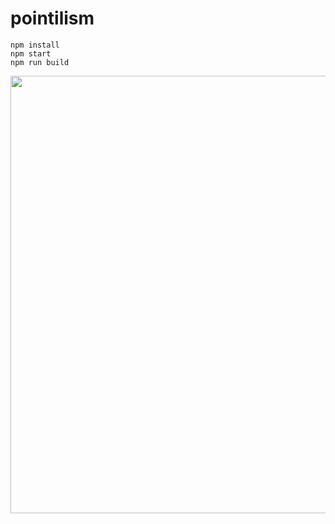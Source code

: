<h1>pointilism</h1>

    npm install
    npm start
    npm run build


<p align="center">
    <img width="700px" src="https://github.com/patakk/oouo/blob/master/sample.png">
</p>
